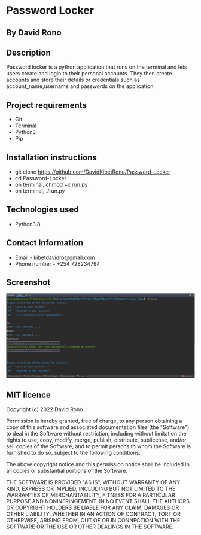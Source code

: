 # Password Locker 
## By David Rono 

## Description
Password locker is a python  application that runs on the terminal 
and lets users create and login to their personal accounts. 
They then create accounts and store their details or credentials 
such as account_name,username and passwords on the application. 

## Project requirements
 * Git 
 * Terminal 
 * Python3
 * Pip

## Installation instructions
 * git clone https://github.com/DavidKibetRono/Password-Locker
 * cd Password-Locker 
 * on terminal, chmod +x run.py
 * on terminal, ./run.py

## Technologies used 
 * Python3.8

## Contact Information
 * Email - kibetdavidro@gmail.com
 * Phone number - +254 728234794

## Screenshot
![Password Locker](Assets/Images/password_locker.png)

## MIT licence

<p>Copyright (c) 2022 David Rono </p>

Permission is hereby granted, free of charge, to any person obtaining
a copy of this software and associated documentation files (the
"Software"), to deal in the Software without restriction, including
without limitation the rights to use, copy, modify, merge, publish,
distribute, sublicense, and/or sell copies of the Software, and to
permit persons to whom the Software is furnished to do so, subject to
the following conditions:

The above copyright notice and this permission notice shall be
included in all copies or substantial portions of the Software.

THE SOFTWARE IS PROVIDED "AS IS", WITHOUT WARRANTY OF ANY KIND,
EXPRESS OR IMPLIED, INCLUDING BUT NOT LIMITED TO THE WARRANTIES OF
MERCHANTABILITY, FITNESS FOR A PARTICULAR PURPOSE AND
NONINFRINGEMENT. IN NO EVENT SHALL THE AUTHORS OR COPYRIGHT HOLDERS BE
LIABLE FOR ANY CLAIM, DAMAGES OR OTHER LIABILITY, WHETHER IN AN ACTION
OF CONTRACT, TORT OR OTHERWISE, ARISING FROM, OUT OF OR IN CONNECTION
WITH THE SOFTWARE OR THE USE OR OTHER DEALINGS IN THE SOFTWARE.


